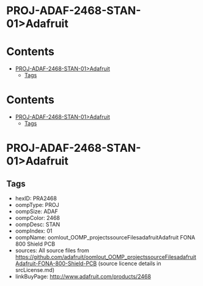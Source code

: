 
PROJ-ADAF-2468-STAN-01>Adafruit
===============================

Contents
========

* [PROJ-ADAF-2468-STAN-01>Adafruit](#proj-adaf-2468-stan-01adafruit)
	* [Tags](#tags)

Contents
========

* [PROJ-ADAF-2468-STAN-01>Adafruit](#proj-adaf-2468-stan-01adafruit)
	* [Tags](#tags)

# PROJ-ADAF-2468-STAN-01>Adafruit

## Tags

- hexID: PRA2468
- oompType: PROJ
- oompSize: ADAF
- oompColor: 2468
- oompDesc: STAN
- oompIndex: 01
- oompName: oomlout_OOMP_projectssourceFilesadafruitAdafruit FONA 800 Shield PCB
- sources: All source files from https://github.com/adafruit/oomlout_OOMP_projectssourceFilesadafruitAdafruit-FONA-800-Shield-PCB (source licence details in srcLicense.md)
- linkBuyPage: http://www.adafruit.com/products/2468
